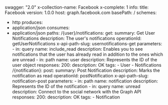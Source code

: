 swagger: "2.0"
x-collection-name: Facebook
x-complete: 1
info:
  title: Facebook
  version: 1.0.0
host: graph.facebook.com
basePath: /
schemes:
- http
produces:
- application/json
consumes:
- application/json
paths:
  /{user}/notifications:
    get:
      summary: Get User Notifications
      description: The user's notifications
      operationId: getUserNotifications
      x-api-path-slug: usernotifications-get
      parameters:
      - in: query
        name: include_read
        description: Enables you to see notifications that the user has already read
          in addition to the ones which are unread
      - in: path
        name: user
        description: Represents the ID of the user object
      responses:
        200:
          description: OK
      tags:
      - User
      - Notifications
  /{notification}:
    post:
      summary: Post Notification
      description: Marks the notification as read
      operationId: postNotification
      x-api-path-slug: notification-post
      parameters:
      - in: path
        name: notification
        description: Represents the ID of the notification
      - in: query
        name: unread
        description: Connect to the social network with the Graph API
      responses:
        200:
          description: OK
      tags:
      - Notification